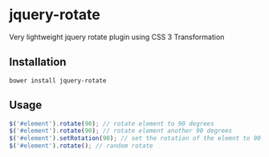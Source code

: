 jquery-rotate
=============

Very lightweight jquery rotate plugin using CSS 3 Transformation

## Installation

```
bower install jquery-rotate
```

## Usage

```javascript
$('#element').rotate(90); // rotate element to 90 degrees
$('#element').rotate(90); // rotate element another 90 degrees
$('#element').setRotation(90); // set the rotation of the elemnt to 90 degrees
$('#element').rotate(); // random rotate
```